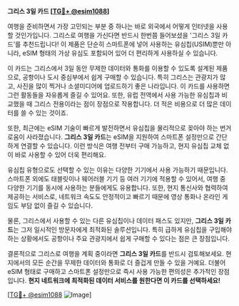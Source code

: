 **그리스 3일 카드 [[TG💪+ @esim1088](https://t.me/s/esim1088)]**

여행을 준비하면서 가장 고민되는 부분 중 하나는 바로 외국에서 어떻게 인터넷을 사용할 것인가입니다. 그리스로 여행을 가신다면 반드시 한번쯤 들어보셨을 '그리스 3일 카드'를 추천드립니다! 이 제품은 단순히 스마트폰에 넣어 사용하는 유심칩(USIM)뿐만 아니라, eSIM 형태의 가상 유심도 포함되어 있어 더 편리하게 사용하실 수 있습니다.

이 카드는 그리스에서 3일 동안 무제한 데이터와 통화를 이용할 수 있도록 설계된 제품으로, 공항이나 도시 중심부에서 쉽게 구매할 수 있습니다. 특히 그리스는 관광지가 많고, 사진을 많이 찍거나 소셜미디어에 업로드하기 좋은 나라입니다. 이 카드를 사용하면 그런 활동들을 자유롭게 즐길 수 있어요. 또한, 유럽 전역에서 사용 가능한 유심칩과 비교했을 때 그리스 전용이라는 점이 장점으로 작용합니다. 더 적은 비용으로 더 많은 데이터를 쓸 수 있는 것이죠.

또한, 최근에는 eSIM 기술이 빠르게 발전하면서 유심칩을 물리적으로 꽂아야 하는 번거로움이 사라졌습니다. **그리스 3일 카드**는 eSIM을 지원하여 스마트폰 설정만으로 간단하게 연결할 수 있습니다. 이런 방식은 여행 전부터 구매 가능하고, 현지 유심칩 교체 없이 바로 사용할 수 있어 더욱 편리해요.

유심칩 유형으로도 선택할 수 있는 이유는 다양한 기기에서 사용 가능하기 때문입니다. 스마트폰 외에도 태블릿이나 웨어러블 기기 등 여러 기기에 적용할 수 있어서, 여행 중 다양한 기기를 동시에 사용하는 분들에게도 유용합니다. 또한, 현지 통신사와 협력하여 제공하는 서비스로, 네트워크 속도도 안정적이고 빠르기 때문에 영상 통화나 온라인 게임도 부담 없이 즐길 수 있습니다.

물론, 그리스에서 사용할 수 있는 다른 유심칩이나 데이터 패스도 있지만, **그리스 3일 카드**는 그저 일시적인 방문자에게 최적화된 솔루션입니다. 특히 급하게 유심칩을 구입해야 하는 상황에서도 공항이나 주요 관광지에서 쉽게 구매할 수 있다는 점은 큰 장점입니다.

결론적으로 그리스로 여행을 계획 중이라면 **그리스 3일 카드**를 반드시 검토해보세요. 현지에서의 모든 순간을 무제한 데이터와 통화로 더 즐겁게 만들 수 있을 거예요. 더불어 eSIM 형태로 구매하고 스마트폰 설정만으로 즉시 사용 가능한 편의성은 추가적인 장점입니다. **현지 네트워크에 최적화된 데이터 서비스를 원한다면 이 카드를 선택하세요!**

[[TG💪+ @esim1088](https://t.me/s/esim1088) ![Image](https://i.postimg.cc/Y0z9fWf4/image.png)]
